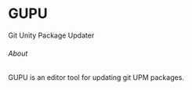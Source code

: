 # GUPU
Git Unity Package Updater
###### About
GUPU is an editor tool for updating git UPM packages.
